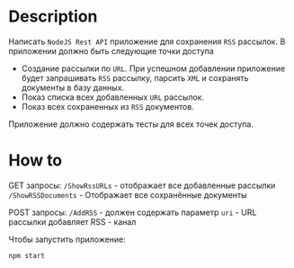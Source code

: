 # Description

Написать `NodeJS Rest API` приложение для сохранения `RSS` рассылок.
В приложении должно быть следующие точки доступа
- Создание рассылки по `URL`. При успешном добавлении приложение будет запрашивать `RSS` рассылку, парсить `XML` и сохранять документы в базу данных.
- Показ списка всех добавленных `URL` рассылок.
- Показ всех сохраненных из `RSS` документов.

Приложение должно содержать тесты для всех точек доступа.

# How to

GET запросы:
    `/ShowRssURLs` - отображает все добавленные рассылки
    `/ShowRSSDocuments` - Отображает все сохранённые документы

POST запросы:
    `/AddRSS` - должен содержать параметр `uri` - URL рассылки
                добавляет RSS - канал 


Чтобы запустить приложение:

```
npm start
```
